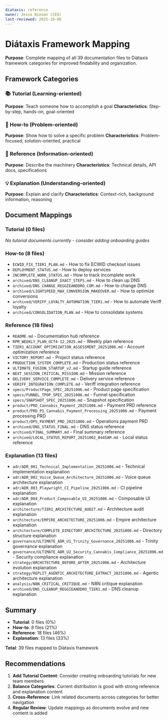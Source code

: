 ```yaml
---
diataxis: reference
owner: Jesse Niesen (CEO)
last-reviewed: 2025-10-06
---
```


# Diátaxis Framework Mapping

**Purpose**: Complete mapping of all 39 documentation files to Diátaxis framework categories for improved findability and organization.

## Framework Categories

### 📚 Tutorial (Learning-oriented)

**Purpose**: Teach someone how to accomplish a goal
**Characteristics**: Step-by-step, hands-on, goal-oriented

### 🔧 How-to (Problem-oriented)  

**Purpose**: Show how to solve a specific problem
**Characteristics**: Problem-focused, solution-oriented, practical

### 📖 Reference (Information-oriented)

**Purpose**: Describe the machinery
**Characteristics**: Technical details, API docs, specifications

### 💡 Explanation (Understanding-oriented)

**Purpose**: Explain and clarify
**Characteristics**: Context-rich, background information, reasoning

## Document Mappings

### Tutorial (0 files)

*No tutorial documents currently - consider adding onboarding guides*

### How-to (8 files)

- `ECWID_FIX_TIER1_PLAN.md` - How to fix ECWID checkout issues
- `DEPLOYMENT_STATUS.md` - How to deploy services
- `INCOMPLETE_WORK_STATUS.md` - How to track incomplete work
- `archived/DNS_CLEANUP_EXACT_STEPS.md` - How to clean up DNS
- `archived/DNS_CHANGE_REGGIEANDDRO_COM.md` - How to change DNS
- `archived/LIGHTSPEED_MAX_CONVERSION_MAKEOVER.md` - How to optimize conversions
- `archived/VERIFF_LOYALTY_AUTOMATION_TIER1.md` - How to automate Veriff loyalty
- `archived/CONSOLIDATION_PLAN.md` - How to consolidate systems

### Reference (18 files)

- `README.md` - Documentation hub reference
- `RPM_WEEKLY_PLAN_OCT4-12_2025.md` - Weekly plan reference
- `TIER1_ACCOUNT_OPTIMIZATION_ASSESSMENT_20251006.md` - Account optimization reference
- `VICTORY_REPORT.md` - Project status reference
- `PRODUCTION_SYSTEM_COMPLETE.md` - Production status reference
- `ULTIMATE_FUSION_STARTUP_v2.md` - Startup guide reference
- `NEXT_SESSION_CRITICAL_MISSION.md` - Mission reference
- `DELIVERY_SERVICE_COMPLETE.md` - Delivery service reference
- `VERIFF_INTEGRATION_COMPLETE.md` - Veriff integration reference
- `specs/ProductPage_SPEC_20251006.md` - Product page specification
- `specs/FUNNEL_TPOP_SPEC_20251006.md` - Funnel specification
- `specs/SNAPSHOT_SPEC_20251006.md` - Snapshot specification
- `product/PRD_Cannabis_Payment_20251006.md` - Payment PRD reference
- `product/PRD_P1_Cannabis_Payment_Processing_20251006.md` - Payment processing PRD
- `product/OPS_PAYMENT_PRD_20251006.md` - Operations payment PRD
- `archived/DNS_STATUS_FINAL.md` - DNS status reference
- `archived/FINAL_SUMMARY.md` - Final summary reference
- `archived/LOCAL_STATUS_REPORT_20251002_0445AM.md` - Local status reference

### Explanation (13 files)

- `adr/ADR_001_Technical_Implementation_20251006.md` - Technical implementation explanation
- `adr/ADR_002_Voice_Queue_Architecture_20251006.md` - Voice queue architecture explanation
- `adr/ADR_003_Playwright_CI_Pipeline_20251006.md` - CI pipeline explanation
- `adr/ADR_004_Product_Composable_UI_20251006.md` - Composable UI explanation
- `architecture/TIER1_ARCHITECTURE_AUDIT.md` - Architecture audit explanation
- `architecture/EMPIRE_ARCHITECTURE_20251006.md` - Empire architecture explanation
- `architecture/COMPLETE_DIRECTORY_ARCHITECTURE_20251006.md` - Directory structure explanation
- `governance/ULTIMATE_ADR_U1_Trinity_Governance_20251006.md` - Trinity governance explanation
- `governance/ULTIMATE_ADR_U2_Security_Cannabis_Compliance_20251006.md` - Security compliance explanation
- `strategy/ARCHITECTURE_BEFORE_AFTER_20251006.md` - Architecture evolution explanation
- `strategy/REPLIT_AGENTIC_ARCHITECTURE_EXTRACT_20251006.md` - Agentic architecture explanation
- `analysis/N8N_CRITICAL_CRITIQUE.md` - N8N critique explanation
- `archived/DNS_CLEANUP_REGGIEANDDRO_TIER1.md` - DNS cleanup explanation

## Summary

- **Tutorial**: 0 files (0%)
- **How-to**: 8 files (21%)
- **Reference**: 18 files (46%)
- **Explanation**: 13 files (33%)

**Total**: 39 files mapped to Diátaxis framework

## Recommendations

1. **Add Tutorial Content**: Consider creating onboarding tutorials for new team members
2. **Balance Categories**: Current distribution is good with strong reference and explanation content
3. **Cross-Reference**: Link related documents across categories for better navigation
4. **Regular Review**: Update mappings as documents evolve and new content is added

